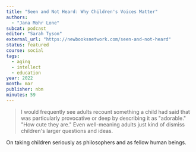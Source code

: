 ```yaml
---
title: "Seen and Not Heard: Why Children's Voices Matter"
authors:
  - "Jana Mohr Lone"
subcat: podcast
editor: "Sarah Tyson"
external_url: "https://newbooksnetwork.com/seen-and-not-heard"
status: featured
course: social
tags:
  - aging
  - intellect
  - education
year: 2022
month: mar
publisher: nbn
minutes: 59
---
```


> I would frequently see adults recount something a child had said that was particularly provocative or deep by describing it as "adorable." "How cute they are." Even well-meaning adults just kind of dismiss children's larger questions and ideas.

On taking children seriously as philosophers and as fellow human beings.
